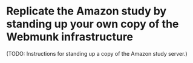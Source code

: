 # Replicate the Amazon study by standing up your own copy of the Webmunk infrastructure

(TODO: Instructions for standing up a copy of the Amazon study server.)
